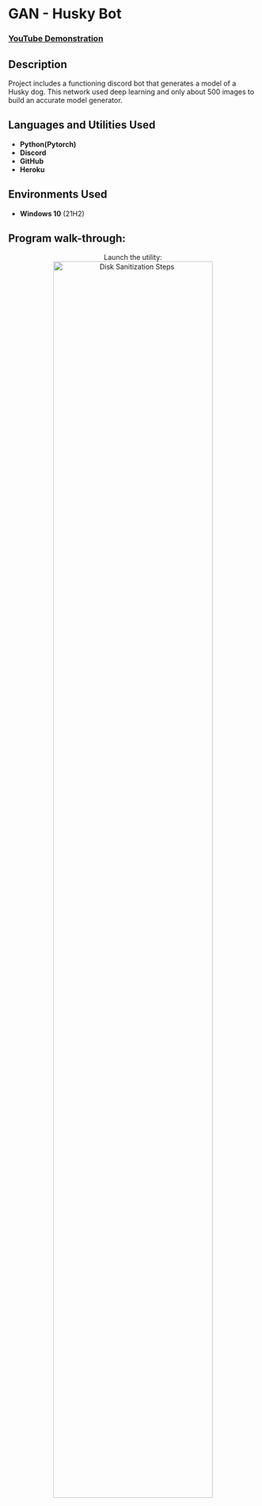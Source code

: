 <h1>GAN - Husky Bot</h1>

 ### [YouTube Demonstration](https://youtu.be/7eJexJVCqJo)

<h2>Description</h2>
Project includes a functioning discord bot that generates a model of a Husky dog. This network used deep learning and only about 500 images to build an accurate model generator.
<br />


<h2>Languages and Utilities Used</h2>

- <b>Python(Pytorch)</b> 
- <b>Discord</b>
- <b>GitHub</b> 
- <b>Heroku</b>

<h2>Environments Used </h2>

- <b>Windows 10</b> (21H2)

<h2>Program walk-through:</h2>

<p align="center">
Launch the utility: <br/>
<img src="https://i.imgur.com/62TgaWL.png" height="80%" width="80%" alt="Disk Sanitization Steps"/>
<br />

